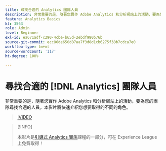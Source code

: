 ```yaml
---
title: 尋找合適的 Analytics 團隊人員
description: 非常重要的是，隨著您實作 Adobe Analytics 和分析網站上的活動，要為您的團隊尋找合適的人員。本影片將快速介紹您想要取得的不同的角色。
feature: Analytics Basics
kt: 3563
role: Admin
level: Beginner
exl-id: ea671adf-c290-4cbe-b65d-2ebdf980b76b
source-git-commit: ecc86de650d87aa7f3d8d1cb6275f38b7cdca7e0
workflow-type: tm+mt
source-wordcount: '117'
ht-degree: 100%

---
```


# 尋找合適的 [!DNL Analytics] 團隊人員

非常重要的是，隨著您實作 Adobe Analytics 和分析網站上的活動，要為您的團隊尋找合適的人員。本影片將快速介紹您想要取得的不同的角色。

>[!VIDEO](https://video.tv.adobe.com/v/28756/?quality=12&learn=on)

>[!INFO]
>
> 本影片是[引導式 Analytics 實施](https://experienceleague.adobe.com/?recommended=Analytics-D-1-2019.1)課程的一部分，可在 Experience League 上免費取得！